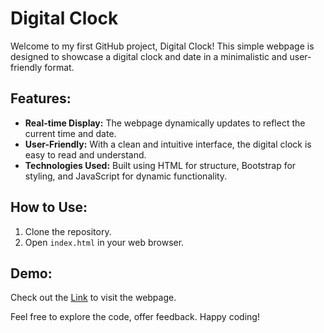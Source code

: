 # Digital Clock

Welcome to my first GitHub project, Digital Clock! This simple webpage is designed to showcase a digital clock and date in a minimalistic and user-friendly format.

## Features:
- **Real-time Display:** The webpage dynamically updates to reflect the current time and date.
- **User-Friendly:** With a clean and intuitive interface, the digital clock is easy to read and understand.
- **Technologies Used:** Built using HTML for structure, Bootstrap for styling, and JavaScript for dynamic functionality.

## How to Use:
1. Clone the repository.
2. Open `index.html` in your web browser.

## Demo:
Check out the [Link](https://samay-aur-taarikh.netlify.app/) to visit the webpage.

Feel free to explore the code, offer feedback.
Happy coding!

